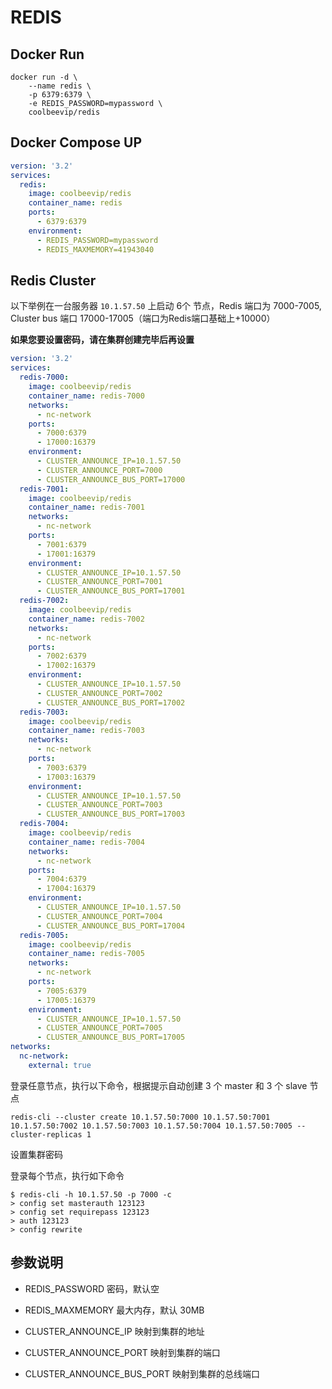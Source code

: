 # REDIS

## Docker Run

```
docker run -d \
    --name redis \
    -p 6379:6379 \
    -e REDIS_PASSWORD=mypassword \
    coolbeevip/redis
```

## Docker Compose UP

```yaml
version: '3.2'
services:
  redis:
    image: coolbeevip/redis
    container_name: redis
    ports:
      - 6379:6379
    environment:
      - REDIS_PASSWORD=mypassword
      - REDIS_MAXMEMORY=41943040
```    

## Redis Cluster

以下举例在一台服务器 `10.1.57.50` 上启动 6个 节点，Redis 端口为 7000-7005, Cluster bus 端口 17000-17005（端口为Redis端口基础上+10000）

**如果您要设置密码，请在集群创建完毕后再设置**

```yaml
version: '3.2'
services:
  redis-7000:
    image: coolbeevip/redis
    container_name: redis-7000
    networks:
      - nc-network
    ports:
      - 7000:6379
      - 17000:16379
    environment:
      - CLUSTER_ANNOUNCE_IP=10.1.57.50
      - CLUSTER_ANNOUNCE_PORT=7000
      - CLUSTER_ANNOUNCE_BUS_PORT=17000
  redis-7001:
    image: coolbeevip/redis
    container_name: redis-7001
    networks:
      - nc-network
    ports:
      - 7001:6379
      - 17001:16379
    environment:
      - CLUSTER_ANNOUNCE_IP=10.1.57.50
      - CLUSTER_ANNOUNCE_PORT=7001
      - CLUSTER_ANNOUNCE_BUS_PORT=17001
  redis-7002:
    image: coolbeevip/redis
    container_name: redis-7002
    networks:
      - nc-network
    ports:
      - 7002:6379
      - 17002:16379
    environment:
      - CLUSTER_ANNOUNCE_IP=10.1.57.50
      - CLUSTER_ANNOUNCE_PORT=7002
      - CLUSTER_ANNOUNCE_BUS_PORT=17002
  redis-7003:
    image: coolbeevip/redis
    container_name: redis-7003
    networks:
      - nc-network
    ports:
      - 7003:6379
      - 17003:16379
    environment:
      - CLUSTER_ANNOUNCE_IP=10.1.57.50
      - CLUSTER_ANNOUNCE_PORT=7003
      - CLUSTER_ANNOUNCE_BUS_PORT=17003
  redis-7004:
    image: coolbeevip/redis
    container_name: redis-7004
    networks:
      - nc-network
    ports:
      - 7004:6379
      - 17004:16379
    environment:
      - CLUSTER_ANNOUNCE_IP=10.1.57.50
      - CLUSTER_ANNOUNCE_PORT=7004
      - CLUSTER_ANNOUNCE_BUS_PORT=17004
  redis-7005:
    image: coolbeevip/redis
    container_name: redis-7005
    networks:
      - nc-network
    ports:
      - 7005:6379
      - 17005:16379
    environment:
      - CLUSTER_ANNOUNCE_IP=10.1.57.50
      - CLUSTER_ANNOUNCE_PORT=7005
      - CLUSTER_ANNOUNCE_BUS_PORT=17005
networks:
  nc-network:
    external: true
```

登录任意节点，执行以下命令，根据提示自动创建 3 个 master 和 3 个 slave 节点

```
redis-cli --cluster create 10.1.57.50:7000 10.1.57.50:7001 10.1.57.50:7002 10.1.57.50:7003 10.1.57.50:7004 10.1.57.50:7005 --cluster-replicas 1
```

设置集群密码

登录每个节点，执行如下命令

```
$ redis-cli -h 10.1.57.50 -p 7000 -c
> config set masterauth 123123
> config set requirepass 123123
> auth 123123
> config rewrite
```

## 参数说明

* REDIS_PASSWORD 密码，默认空

* REDIS_MAXMEMORY 最大内存，默认 30MB

* CLUSTER_ANNOUNCE_IP 映射到集群的地址

* CLUSTER_ANNOUNCE_PORT 映射到集群的端口

* CLUSTER_ANNOUNCE_BUS_PORT 映射到集群的总线端口
